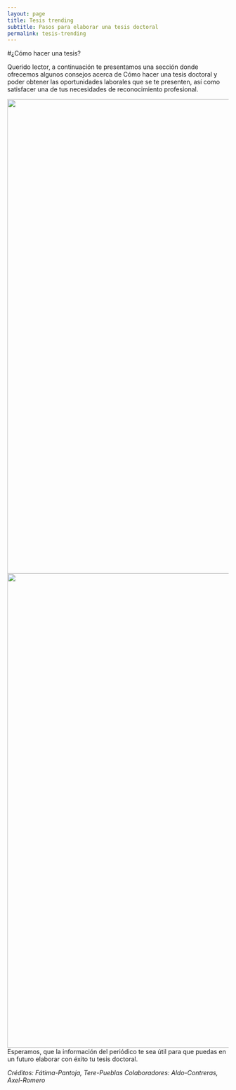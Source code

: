 ```yaml
---
layout: page
title: Tesis trending
subtitle: Pasos para elaborar una tesis doctoral
permalink: tesis-trending
---
```


#¿Cómo hacer una tesis?

Querido lector, a continuación te presentamos una sección donde ofrecemos algunos consejos acerca de Cómo hacer una tesis doctoral y poder obtener las oportunidades laborales que se te presenten, así como satisfacer una de tus necesidades de reconocimiento profesional.

<img src="{{ site.baseurl }}/assets/img/periodico.pdf - 1.jpg" style="float:left;width:1080px;padding-right:1920px;">

<img src="{{ site.baseurl }}/assets/img/periodico.pdf - 2.jpg" style="float:left;width:1080px;padding-right:1920px;">

Esperamos, que la información del periódico te sea útil para que puedas en un futuro elaborar con éxito tu tesis doctoral.

*Créditos: Fátima-Pantoja, Tere-Pueblas*
*Colaboradores: Aldo-Contreras, Axel-Romero*
